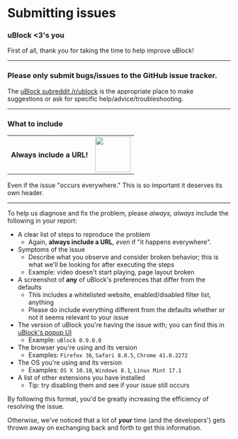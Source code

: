 # Submitting issues

### uBlock <3's you

First of all, thank you for taking the time to help improve uBlock!

---

### **Please only submit bugs/issues to the GitHub issue tracker.**

The [uBlock subreddit /r/ublock](https://reddit.com/r/ublock) is the appropriate place to make suggestions or ask for specific help/advice/troubleshooting.

---

### What to include

<table><tr><td>
<h4>Always include a URL!</h4></td><td>
<img src ="http://i.imgur.com/K7nOuGdt.jpg" height="80">
</td></tr></table>

Even if the issue "occurs everywhere." This is so important it deserves its own header.

---

To help us diagnose and fix the problem, please *always, always* include the following in your report:

* A clear list of steps to reproduce the problem
  * Again, **always include a URL**, _even_ if "it happens everywhere".
* Symptoms of the issue
  * Describe what you observe and consider broken behavior; this is what we'll be looking for after executing the steps
  * Example: video doesn't start playing, page layout broken
* A screenshot of **any** of uBlock's preferences that differ from the defaults
  * This includes a whitelisted website, enabled/disabled filter list, anything
  * Please do include everything different from the defaults whether or not it seems relevant to your issue
* The version of uBlock you're having the issue with; you can find this in [uBlock's popup UI](https://github.com/chrisaljoudi/uBlock/wiki/Quick-guide:-popup-user-interface)
  * Example: `uBlock 0.9.0.0`
* The browser you're using and its version
  * Examples: `Firefox 36`, `Safari 8.0.5`, `Chrome 41.0.2272` 
* The OS you're using and its version
  * Examples: `OS X 10.10`, `Windows 8.1`, `Linux Mint 17.1`
* A list of other extensions you have installed
  * Tip: try disabling them and see if your issue still occurs

By following this format, you'd be greatly increasing the efficiency of resolving the issue.

Otherwise, we've noticed that a lot of ***your*** time (and the developers') gets thrown away on exchanging back and forth to get this information.
